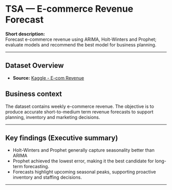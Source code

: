# TSA — E-commerce Revenue Forecast

**Short description:**  
Forecast e-commerce revenue using ARIMA, Holt-Winters and Prophet; evaluate models and recommend the best model for business planning.

---
##  Dataset Overview

- **Source:** [Kaggle - E-com Revenue](https://www.kaggle.com/datasets/anotherbadcode/e-com-revenue)

## Business context
The dataset contains weekly e-commerce revenue. The objective is to produce accurate short-to-medium term revenue forecasts to support planning, inventory and marketing decisions.

---

## Key findings (Executive summary)
- Holt-Winters and Prophet generally capture seasonality better than ARIMA
- Prophet achieved the lowest error, making it the best candidate for long-term forecasting.
- Forecasts highlight upcoming seasonal peaks, supporting proactive inventory and staffing decisions.

---


